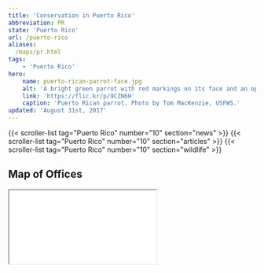 ```yaml
---
title: 'Conservation in Puerto Rico'
abbreviation: PR
state: 'Puerto Rico'
url: /puerto-rico
aliases:
  /maps/pr.html
tags:
    - 'Puerto Rico'
hero:
    name: puerto-rican-parrot-face.jpg
    alt: 'A bright green parrot with red markings on its face and an open beak.'
    link: 'https://flic.kr/p/9CZN6H'
    caption: 'Puerto Rican parrot. Photo by Tom MacKenzie, USFWS.'
updated: 'August 31st, 2017'
---
```


{{< scroller-list tag="Puerto Rico" number="10" section="news" >}}
{{< scroller-list tag="Puerto Rico" number="10" section="articles" >}}
{{< scroller-list tag="Puerto Rico" number="10" section="wildlife" >}}

## Map of Offices
<iframe src="/map/?search=Puerto+Rico" class="state-map" title="List of offices in the Southeast Region of the U.S. Fish and Wildlife Service"></iframe>
